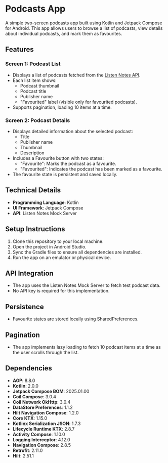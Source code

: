 # Podcasts App

A simple two-screen podcasts app built using Kotlin and Jetpack Compose for Android. This app allows users to browse a list of podcasts, view details about individual podcasts, and mark them as favourites.

## Features

### Screen 1: Podcast List
- Displays a list of podcasts fetched from the [Listen Notes API](https://www.listennotes.com/api/docs/?lang=kotlin&test=1#get-api-v2-best_podcasts).
- Each list item shows:
  - Podcast thumbnail
  - Podcast title
  - Publisher name
  - "Favourited" label (visible only for favourited podcasts).
- Supports pagination, loading 10 items at a time.

### Screen 2: Podcast Details
- Displays detailed information about the selected podcast:
  - Title
  - Publisher name
  - Thumbnail
  - Description
- Includes a Favourite button with two states:
  - "Favourite": Marks the podcast as a favourite.
  - "Favourited": Indicates the podcast has been marked as a favourite.
- The favourite state is persistent and saved locally.

## Technical Details
- **Programming Language**: Kotlin
- **UI Framework**: Jetpack Compose
- **API**: Listen Notes Mock Server

## Setup Instructions
1. Clone this repository to your local machine.
2. Open the project in Android Studio.
3. Sync the Gradle files to ensure all dependencies are installed.
4. Run the app on an emulator or physical device.

## API Integration
- The app uses the Listen Notes Mock Server to fetch test podcast data.
- No API key is required for this implementation.

## Persistence
- Favourite states are stored locally using SharedPreferences.

## Pagination
- The app implements lazy loading to fetch 10 podcast items at a time as the user scrolls through the list.

## Dependencies
- **AGP**: 8.8.0
- **Kotlin**: 2.0.0
- **Jetpack Compose BOM**: 2025.01.00
- **Coil Compose**: 3.0.4
- **Coil Network OkHttp**: 3.0.4
- **DataStore Preferences**: 1.1.2
- **Hilt Navigation Compose**: 1.2.0
- **Core KTX**: 1.15.0
- **Kotlinx Serialization JSON**: 1.7.3
- **Lifecycle Runtime KTX**: 2.8.7
- **Activity Compose**: 1.10.0
- **Logging Interceptor**: 4.12.0
- **Navigation Compose**: 2.8.5
- **Retrofit**: 2.11.0
- **Hilt**: 2.51.1
